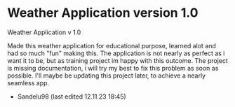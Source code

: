 # Weather Application version 1.0
Weather Application v 1.0

Made this weather application for educational purpose, learned alot and had so much "fun" making this.
The application is not nearly as perfect as i want it to be, but as training project im happy with this outcome.
The project is missing documentation, i will try my best to fix this problem as soon as possible. 
I'll maybe be updating this project later, to achieve a nearly seamless app.

- Sandelu98
(last edited 12.11.23 18:45)

